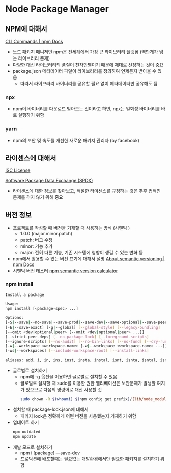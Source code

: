 # Node Package Manager

## NPM에 대해서

[CLI Commands | npm Docs](https://docs.npmjs.com/cli/v9/commands)

- 노드 패키지 매니저인 npm은 전세계에서 가장 큰 라이브러리 플랫폼 (백만개가 넘는 라이브러리 존재)
- 다양한 대신 라이브러리의 품질이 천차만별이기 때문에 제대로 선정하는 것이 중요
- package.json 메타데이터 파일이 라이브러리를 정의하여 언제든지 받아올 수 있음
  - 따라서 라이브러리 바이너리를 공유할 필요 없이 메타데이터만 공유해도 됨

### npx

- npm이 바이너리를 다운로드 받아오는 것이라고 하면, npx는 일회성 바이너리를 바로 실행하기 위함

### yarn

- npm의 보안 및 속도를 개선한 새로운 패키지 관리자 (by facebook)

## 라이센스에 대해서

[ISC License](https://www.olis.or.kr/license/Detailselect.do?lId=1074&mapCode=010074&lType=osi)

[Software Package Data Exchange (SPDX)](https://spdx.org/licenses/ISC.html)

- 라이센스에 대한 정보를 찾아보고, 적절한 라이센스를 규정하는 것은 추후 법적인 문제를 겪지 않기 위해 중요

## 버전 정보

- 프로젝트를 작성할 때 버전을 기재할 때 사용하는 방식 (시맨틱 )
  - 1.0.0 (major.minor.patch)
  - patch: 버그 수정
  - minor: 기능 추가
  - major: 전혀 다른 기능, 기존 시스템에 영향이 생길 수 있는 변화 등
- npm에서 활용할 수 있는 버전 표기에 대해서 설명
  [About semantic versioning | npm Docs](https://docs.npmjs.com/about-semantic-versioning)
- 시맨틱 버전 테스터
  [npm semantic version calculator](https://semver.npmjs.com/)

### npm install

```bash
Install a package

Usage:
npm install [<package-spec> ...]

Options:
[-S|--save|--no-save|--save-prod|--save-dev|--save-optional|--save-peer|--save-bundle]
[-E|--save-exact] [-g|--global] [--global-style] [--legacy-bundling]
[--omit <dev|optional|peer> [--omit <dev|optional|peer> ...]]
[--strict-peer-deps] [--no-package-lock] [--foreground-scripts]
[--ignore-scripts] [--no-audit] [--no-bin-links] [--no-fund] [--dry-run]
[-w|--workspace <workspace-name> [-w|--workspace <workspace-name> ...]]
[-ws|--workspaces] [--include-workspace-root] [--install-links]

aliases: add, i, in, ins, inst, insta, instal, isnt, isnta, isntal, isntall
```

- 글로벌로 설치하기
  - npm에 -g 옵션을 이용하면 글로벌로 설치할 수 있음
  - 글로벌로 설치할 때 sudo를 이용한 권한 엘리베이션은 보안문제가 발생할 여지가 있으므로 다음의 명령어로 대신 사용할 것
    ```bash
    sudo chown -R $(whoami) $(npm config get prefix)/{lib/node_modules,bin,share}
    ```
- 설치할 때 package-lock.json에 대해서
  - 패키지 lock은 정확하게 어떤 버전을 사용했는지 기재하기 위함
- 업데이트 하기
  ```bash
  npm outdated
  npm update
  ```
- 개발 모드로 설치하기
  - npm i [package] —save-dev
  - 프로덕션에 배포할때는 필요없는 개발환경에서만 필요한 패키지를 설치하기 위함
